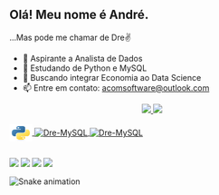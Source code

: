 ## Olá! Meu nome é André. 
...Mas pode me chamar de Dre✌
- 🎯 Aspirante a Analista de Dados
- 🌱 Estudando de Python e MySQL
- 🚀 Buscando integrar Economia ao Data Science
- 📫 Entre em contato: acomsoftware@outlook.com

<div align="center">
  <a href="https://github.com/drecastro">
  <img height="180em" src="https://github-readme-stats.vercel.app/api?username=drecastro&show_icons=true&theme=dark&include_all_commits=true&count_private=true"/>
  <img height="180em" src="https://github-readme-stats.vercel.app/api/top-langs/?username=drecastro&layout=compact&langs_count=7&theme=dark"/>
</div>

<div style="display: inline_block"><br>
  <img align="center" alt="Dre-Python" height="30" width="40" src="https://raw.githubusercontent.com/devicons/devicon/master/icons/python/python-original.svg">
  <img align="center" alt="Dre-MySQL" height="30" width="40" src="https://cdn.jsdelivr.net/gh/devicons/devicon/icons/mysql/mysql-original-wordmark.svg" />
  <img align="center" alt="Dre-MySQL" height="30" width="40"src="https://cdn.jsdelivr.net/gh/devicons/devicon/icons/php/php-plain.svg" />

##
  
<div> 
  <a href="https://instagram.com/dre.dicastro" target="_blank"><img src="https://img.shields.io/badge/-Instagram-%23E4405F?style=for-the-badge&logo=instagram&logoColor=white" target="_blank"></a>
 	<a href="https://www.twitch.tv/dreamjobs" target="_blank"><img src="https://img.shields.io/badge/Twitch-9146FF?style=for-the-badge&logo=twitch&logoColor=white" target="_blank"></a>
  <a href = "mailto:acomsoftware@outlook.com"><img src="https://img.shields.io/badge/-Gmail-%23333?style=for-the-badge&logo=gmail&logoColor=white" target="_blank"></a>
  <a href="https://www.linkedin.com/in/andré-castro-a704421a4/" target="_blank"><img src="https://img.shields.io/badge/-LinkedIn-%230077B5?style=for-the-badge&logo=linkedin&logoColor=white" target="_blank"></a> 
 
  ![Snake animation](https://github.com/drecastro/drecastro/blob/output/github-contribution-grid-snake.svg)
 
</div>
  
 
